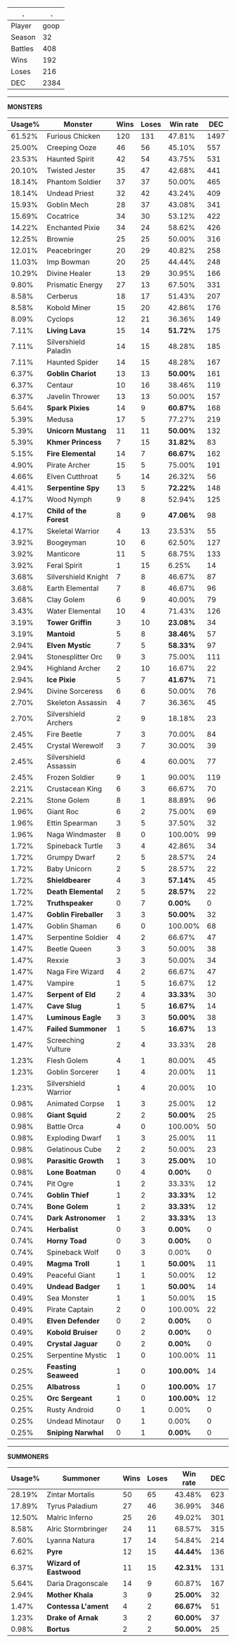 .|.
|-|-
Player|goop
Season|32
Battles|408
Wins|192
Loses|216
DEC|2384

---
**MONSTERS**

Usage%|Monster|Wins|Loses|Win rate|DEC|
-|-|-|-|-|-|
61.52%|Furious Chicken|120|131|47.81%|1497|
25.00%|Creeping Ooze|46|56|45.10%|557|
23.53%|Haunted Spirit|42|54|43.75%|531|
20.10%|Twisted Jester|35|47|42.68%|441|
18.14%|Phantom Soldier|37|37|50.00%|465|
18.14%|Undead Priest|32|42|43.24%|409|
15.93%|Goblin Mech|28|37|43.08%|341|
15.69%|Cocatrice|34|30|53.12%|422|
14.22%|Enchanted Pixie|34|24|58.62%|426|
12.25%|Brownie|25|25|50.00%|316|
12.01%|Peacebringer|20|29|40.82%|258|
11.03%|Imp Bowman|20|25|44.44%|248|
10.29%|Divine Healer|13|29|30.95%|166|
9.80%|Prismatic Energy|27|13|67.50%|331|
8.58%|Cerberus|18|17|51.43%|207|
8.58%|Kobold Miner|15|20|42.86%|176|
8.09%|Cyclops|12|21|36.36%|149|
7.11%|**Living Lava**|15|14|**51.72%**|175|
7.11%|Silvershield Paladin|14|15|48.28%|185|
7.11%|Haunted Spider|14|15|48.28%|167|
6.37%|**Goblin Chariot**|13|13|**50.00%**|161|
6.37%|Centaur|10|16|38.46%|119|
6.37%|Javelin Thrower|13|13|50.00%|157|
5.64%|**Spark Pixies**|14|9|**60.87%**|168|
5.39%|Medusa|17|5|77.27%|219|
5.39%|**Unicorn Mustang**|11|11|**50.00%**|132|
5.39%|**Khmer Princess**|7|15|**31.82%**|83|
5.15%|**Fire Elemental**|14|7|**66.67%**|162|
4.90%|Pirate Archer|15|5|75.00%|191|
4.66%|Elven Cutthroat|5|14|26.32%|56|
4.41%|**Serpentine Spy**|13|5|**72.22%**|148|
4.17%|Wood Nymph|9|8|52.94%|125|
4.17%|**Child of the Forest**|8|9|**47.06%**|98|
4.17%|Skeletal Warrior|4|13|23.53%|55|
3.92%|Boogeyman|10|6|62.50%|127|
3.92%|Manticore|11|5|68.75%|133|
3.92%|Feral Spirit|1|15|6.25%|14|
3.68%|Silvershield Knight|7|8|46.67%|87|
3.68%|Earth Elemental|7|8|46.67%|96|
3.68%|Clay Golem|6|9|40.00%|79|
3.43%|Water Elemental|10|4|71.43%|126|
3.19%|**Tower Griffin**|3|10|**23.08%**|34|
3.19%|**Mantoid**|5|8|**38.46%**|57|
2.94%|**Elven Mystic**|7|5|**58.33%**|97|
2.94%|Stonesplitter Orc|9|3|75.00%|111|
2.94%|Highland Archer|2|10|16.67%|22|
2.94%|**Ice Pixie**|5|7|**41.67%**|71|
2.94%|Divine Sorceress|6|6|50.00%|76|
2.70%|Skeleton Assassin|4|7|36.36%|45|
2.70%|Silvershield Archers|2|9|18.18%|23|
2.45%|Fire Beetle|7|3|70.00%|84|
2.45%|Crystal Werewolf|3|7|30.00%|39|
2.45%|Silvershield Assassin|6|4|60.00%|77|
2.45%|Frozen Soldier|9|1|90.00%|119|
2.21%|Crustacean King|6|3|66.67%|70|
2.21%|Stone Golem|8|1|88.89%|96|
1.96%|Giant Roc|6|2|75.00%|69|
1.96%|Ettin Spearman|3|5|37.50%|32|
1.96%|Naga Windmaster|8|0|100.00%|99|
1.72%|Spineback Turtle|3|4|42.86%|34|
1.72%|Grumpy Dwarf|2|5|28.57%|24|
1.72%|Baby Unicorn|2|5|28.57%|22|
1.72%|**Shieldbearer**|4|3|**57.14%**|45|
1.72%|**Death Elemental**|2|5|**28.57%**|22|
1.72%|**Truthspeaker**|0|7|**0.00%**|0|
1.47%|**Goblin Fireballer**|3|3|**50.00%**|32|
1.47%|Goblin Shaman|6|0|100.00%|68|
1.47%|Serpentine Soldier|4|2|66.67%|47|
1.47%|Beetle Queen|3|3|50.00%|38|
1.47%|Rexxie|3|3|50.00%|34|
1.47%|Naga Fire Wizard|4|2|66.67%|47|
1.47%|Vampire|1|5|16.67%|12|
1.47%|**Serpent of Eld**|2|4|**33.33%**|30|
1.47%|**Cave Slug**|1|5|**16.67%**|14|
1.47%|**Luminous Eagle**|3|3|**50.00%**|38|
1.47%|**Failed Summoner**|1|5|**16.67%**|13|
1.47%|Screeching Vulture|2|4|33.33%|28|
1.23%|Flesh Golem|4|1|80.00%|45|
1.23%|Goblin Sorcerer|1|4|20.00%|11|
1.23%|Silvershield Warrior|1|4|20.00%|10|
0.98%|Animated Corpse|1|3|25.00%|12|
0.98%|**Giant Squid**|2|2|**50.00%**|25|
0.98%|Battle Orca|4|0|100.00%|50|
0.98%|Exploding Dwarf|1|3|25.00%|11|
0.98%|Gelatinous Cube|2|2|50.00%|23|
0.98%|**Parasitic Growth**|1|3|**25.00%**|10|
0.98%|**Lone Boatman**|0|4|**0.00%**|0|
0.74%|Pit Ogre|1|2|33.33%|12|
0.74%|**Goblin Thief**|1|2|**33.33%**|12|
0.74%|**Bone Golem**|1|2|**33.33%**|12|
0.74%|**Dark Astronomer**|1|2|**33.33%**|13|
0.74%|**Herbalist**|0|3|**0.00%**|0|
0.74%|**Horny Toad**|0|3|**0.00%**|0|
0.74%|Spineback Wolf|0|3|0.00%|0|
0.49%|**Magma Troll**|1|1|**50.00%**|11|
0.49%|Peaceful Giant|1|1|50.00%|12|
0.49%|**Undead Badger**|1|1|**50.00%**|14|
0.49%|Sea Monster|1|1|50.00%|15|
0.49%|Pirate Captain|2|0|100.00%|22|
0.49%|**Elven Defender**|0|2|**0.00%**|0|
0.49%|**Kobold Bruiser**|0|2|**0.00%**|0|
0.49%|**Crystal Jaguar**|0|2|**0.00%**|0|
0.25%|Serpentine Mystic|1|0|100.00%|11|
0.25%|**Feasting Seaweed**|1|0|**100.00%**|14|
0.25%|**Albatross**|1|0|**100.00%**|17|
0.25%|**Orc Sergeant**|1|0|**100.00%**|12|
0.25%|Rusty Android|0|1|0.00%|0|
0.25%|Undead Minotaur|0|1|0.00%|0|
0.25%|**Sniping Narwhal**|0|1|**0.00%**|0|

---
**SUMMONERS**

Usage%|Summoner|Wins|Loses|Win rate|DEC|
-|-|-|-|-|-|
28.19%|Zintar Mortalis|50|65|43.48%|623|
17.89%|Tyrus Paladium|27|46|36.99%|346|
12.50%|Malric Inferno|25|26|49.02%|301|
8.58%|Alric Stormbringer|24|11|68.57%|315|
7.60%|Lyanna Natura|17|14|54.84%|214|
6.62%|**Pyre**|12|15|**44.44%**|136|
6.37%|**Wizard of Eastwood**|11|15|**42.31%**|131|
5.64%|Daria Dragonscale|14|9|60.87%|167|
2.94%|**Mother Khala**|3|9|**25.00%**|32|
1.47%|**Contessa L'ament**|4|2|**66.67%**|51|
1.23%|**Drake of Arnak**|3|2|**60.00%**|37|
0.98%|**Bortus**|2|2|**50.00%**|25|
